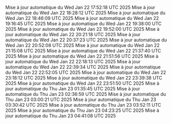 Mise à jour automatique du Wed Jan 22 17:52:18 UTC 2025
Mise à jour automatique du Wed Jan 22 18:28:12 UTC 2025
Mise à jour automatique du Wed Jan 22 18:46:09 UTC 2025
Mise à jour automatique du Wed Jan 22 19:16:45 UTC 2025
Mise à jour automatique du Wed Jan 22 19:38:00 UTC 2025
Mise à jour automatique du Wed Jan 22 19:52:00 UTC 2025
Mise à jour automatique du Wed Jan 22 20:21:18 UTC 2025
Mise à jour automatique du Wed Jan 22 20:37:23 UTC 2025
Mise à jour automatique du Wed Jan 22 20:52:08 UTC 2025
Mise à jour automatique du Wed Jan 22 21:15:08 UTC 2025
Mise à jour automatique du Wed Jan 22 21:37:40 UTC 2025
Mise à jour automatique du Wed Jan 22 21:51:56 UTC 2025
Mise à jour automatique du Wed Jan 22 22:18:13 UTC 2025
Mise à jour automatique du Wed Jan 22 22:39:34 UTC 2025
Mise à jour automatique du Wed Jan 22 22:52:05 UTC 2025
Mise à jour automatique du Wed Jan 22 23:18:12 UTC 2025
Mise à jour automatique du Wed Jan 22 23:39:38 UTC 2025
Mise à jour automatique du Wed Jan 22 23:51:50 UTC 2025
Mise à jour automatique du Thu Jan 23 01:35:45 UTC 2025
Mise à jour automatique du Thu Jan 23 02:36:59 UTC 2025
Mise à jour automatique du Thu Jan 23 03:00:21 UTC 2025
Mise à jour automatique du Thu Jan 23 03:30:42 UTC 2025
Mise à jour automatique du Thu Jan 23 03:52:11 UTC 2025
Mise à jour automatique du Thu Jan 23 04:23:25 UTC 2025
Mise à jour automatique du Thu Jan 23 04:41:08 UTC 2025
